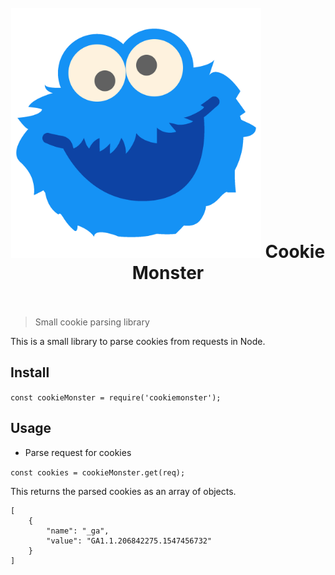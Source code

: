 <h1 align="center">
<br/>
<img width="400" src="assets/logo.png">
Cookie Monster
<br/>
<br/>
</h1>

> Small cookie parsing library

This is a small library to parse cookies from requests in Node.

## Install

`
const cookieMonster = require('cookiemonster');
`

## Usage

* Parse request for cookies

`const cookies = cookieMonster.get(req);`

This returns the parsed cookies as an array of objects.

```
[
    {
        "name": "_ga",
        "value": "GA1.1.206842275.1547456732"
    }
]
```
